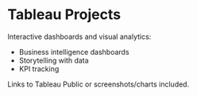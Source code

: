 # Tableau Projects

Interactive dashboards and visual analytics:
- Business intelligence dashboards
- Storytelling with data
- KPI tracking

Links to Tableau Public or screenshots/charts included.
